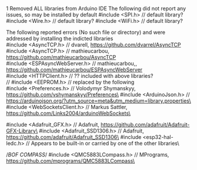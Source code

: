 1 Removed ALL libraries from Arduino IDE
The following did not report any issues, so may be installed by default
#include <SPI.h>                // default library?
#include <Wire.h>               // default library?
#include <WiFi.h>               // default library?


The following reported errors (No such file or directory) and were addressed by installing the indicted libraries  
#include <AsyncTCP.h>         // dvarell, https://github.com/dvarrel/AsyncTCP  
#include <AsyncTCP.h>           // mathieucarbou, https://github.com/mathieucarbou/AsyncTCP  
#include <ESPAsyncWebServer.h>  // mathieucarbou,, https://github.com/mathieucarbou/ESPAsyncWebServer  
#include <HTTPClient.h>         // ?? included with above libraries?  
// #include <EEPROM.h>          // replaced by the following\
#include <Preferences.h>        // Volodymyr Shymanskyy, https://github.com/vshymanskyy/Preferences\
#include <ArduinoJson.h>        // https://arduinojson.org/?utm_source=meta&utm_medium=library.properties\
#include <WebSocketsClient.h>   // Markus Sattler, https://github.com/Links2004/arduinoWebSockets\

#include <Adafruit_GFX.h>       // Adafruit, https://github.com/adafruit/Adafruit-GFX-Library\
#include <Adafruit_SSD1306.h>   // Adafruit, https://github.com/adafruit/Adafruit_SSD1306\
#include <esp32-hal-ledc.h>     // Appears to be built-in or carried by one of the other libraries\

/*BOF COMPASS*/
#include <QMC5883LCompass.h>    // MPrograms, https://github.com/mprograms/QMC5883LCompass\
